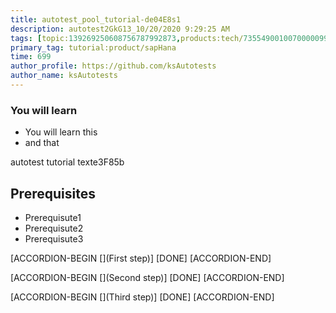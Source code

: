 ```yaml
---
title: autotest_pool_tutorial-de04E8s1
description: autotest2GkG13_10/20/2020 9:29:25 AM
tags: [topic:139269250608756787992873,products:tech/73554900100700000996,tutorial:experience/advanced]
primary_tag: tutorial:product/sapHana
time: 699
author_profile: https://github.com/ksAutotests
author_name: ksAutotests
---
```

### You will learn
- You will learn this
- and that

autotest tutorial texte3F85b

## Prerequisites
- Prerequisute1
- Prerequisute2
- Prerequisute3

[ACCORDION-BEGIN [](First step)]
[DONE]
[ACCORDION-END]

[ACCORDION-BEGIN [](Second step)]
[DONE]
[ACCORDION-END]

[ACCORDION-BEGIN [](Third step)]
[DONE]
[ACCORDION-END]

